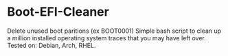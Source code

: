 # Boot-EFI-Cleaner
Delete unused boot paritions (ex BOOT0001)
Simple bash script to clean up a million installed operating system traces that you may have left over.
Tested on: Debian, Arch, RHEL.
